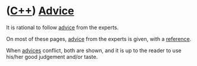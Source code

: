 # ([C++](Cpp.md)) [Advice](CppAdvice.md)

It is rational to follow [advice](CppAdvice.md) from the experts.

On most of these pages, [advice](CppAdvice.md) from the experts is given,
with a [reference](CppReferences.md). 

When [advices](CppAdvice.md) conflict, both are shown, and it is up to the reader to use his/her good judgement and/or taste.
